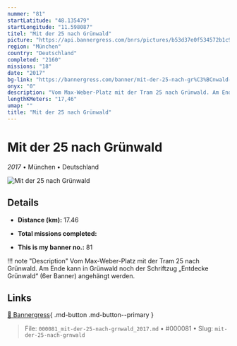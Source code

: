 ```yaml
---
nummer: "81"
startLatitude: "48.135479"
startLongitude: "11.598087"
titel: "Mit der 25 nach Grünwald"
picture: "https://api.bannergress.com/bnrs/pictures/b53d37e0f534572b1c95f217c63c8344"
region: "München"
country: "Deutschland"
completed: "2160"
missions: "18"
date: "2017"
bg-link: "https://bannergress.com/banner/mit-der-25-nach-gr%C3%BCnwald-1b1f"
onyx: "0"
description: "Vom Max-Weber-Platz mit der Tram 25 nach Grünwald. Am Ende kann in Grünwald noch der Schriftzug „Entdecke Grünwald“ (6er Banner) angehängt werden."
lengthKMeters: "17,46"
umap: ""
title: "Mit der 25 nach Grünwald"
---
```

# Mit der 25 nach Grünwald

*2017* • München • Deutschland

![Mit der 25 nach Grünwald](https://api.bannergress.com/bnrs/pictures/b53d37e0f534572b1c95f217c63c8344)

## Details
- **Distance (km):** 17.46

- **Total missions completed:** 
- **This is my banner no.:** 81


!!! note "Description"
    Vom Max-Weber-Platz mit der Tram 25 nach Grünwald. Am Ende kann in Grünwald noch der Schriftzug „Entdecke Grünwald“ (6er Banner) angehängt werden.



## Links
[🔗 Bannergress](https://bannergress.com/banner/mit-der-25-nach-gr%C3%BCnwald-1b1f){ .md-button .md-button--primary }



> File: `000081_mit-der-25-nach-grnwald_2017.md` • #000081 • Slug: `mit-der-25-nach-grnwald`
